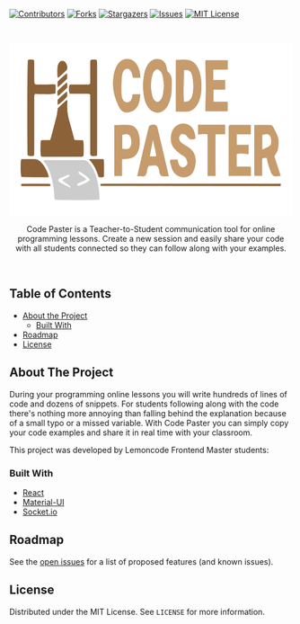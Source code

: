 <!-- PROJECT SHIELDS -->
<!--
*** I'm using markdown "reference style" links for readability.
*** Reference links are enclosed in brackets [ ] instead of parentheses ( ).
*** See the bottom of this document for the declaration of the reference variables
*** for contributors-url, forks-url, etc. This is an optional, concise syntax you may use.
*** https://www.markdownguide.org/basic-syntax/#reference-style-links
-->

[![Contributors][contributors-shield]][contributors-url]
[![Forks][forks-shield]][forks-url]
[![Stargazers][stars-shield]][stars-url]
[![Issues][issues-shield]][issues-url]
[![MIT License][license-shield]][license-url]

<!-- PROJECT LOGO -->
<br />
<p align="center">
  <a href="https://github.com/Lemoncode/code-paster">
    <img src="images/logo.png" alt="Logo" width="800" height="304">
  </a>
  <p align="center">
    Code Paster is a Teacher-to-Student communication tool for online programming lessons. Create a new session and easily share your code with all students connected so they can follow along with your examples.
  </p>
</p>
<br />

<!-- TABLE OF CONTENTS -->

## Table of Contents

- [About the Project](#about-the-project)
  - [Built With](#built-with)
- [Roadmap](#roadmap)
- [License](#license)

<!-- ABOUT THE PROJECT -->

## About The Project

During your programming online lessons you will write hundreds of lines of code and dozens of snippets. For students following along with the code there's nothing more annoying than falling behind the explanation because of a small typo or a missed variable. With Code Paster you can simply copy your code examples and share it in real time with your classroom.

This project was developed by Lemoncode Frontend Master students:

<!-- Include collaborators -->

### Built With

- [React](https://github.com/facebook/react/)
- [Material-UI](https://material-ui.com/)
- [Socket.io](https://socket.io/)

<!-- ROADMAP -->

## Roadmap

See the [open issues](https://github.com/Lemoncode/code-paster/issues) for a list of proposed features (and known issues).

<!-- LICENSE -->

## License

Distributed under the MIT License. See `LICENSE` for more information.

<!-- MARKDOWN LINKS & IMAGES -->
<!-- https://www.markdownguide.org/basic-syntax/#reference-style-links -->

[contributors-shield]: https://img.shields.io/github/contributors/Lemoncode/code-paster.svg?style=flat-square
[contributors-url]: https://github.com/Lemoncode/code-paster/graphs/contributors
[forks-shield]: https://img.shields.io/github/forks/Lemoncode/code-paster.svg?style=flat-square
[forks-url]: https://github.com/Lemoncode/code-paster/network/members
[stars-shield]: https://img.shields.io/github/stars/Lemoncode/code-paster.svg?style=flat-square
[stars-url]: https://github.com/Lemoncode/code-paster/stargazers
[issues-shield]: https://img.shields.io/github/issues/Lemoncode/code-paster.svg?style=flat-square
[issues-url]: https://github.com/Lemoncode/code-paster/issues
[license-shield]: https://img.shields.io/github/license/Lemoncode/code-paster.svg?style=flat-square
[license-url]: https://github.com/Lemoncode/code-paster/blob/master/LICENSE.txt
